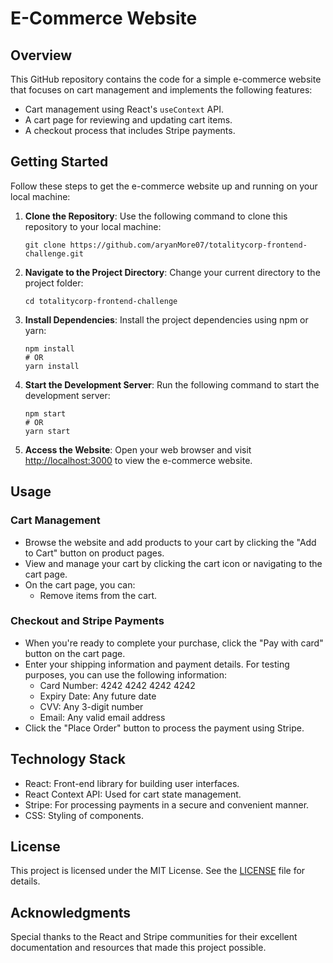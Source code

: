 # E-Commerce Website

## Overview

This GitHub repository contains the code for a simple e-commerce website that focuses on cart management and implements the following features:

- Cart management using React's `useContext` API.
- A cart page for reviewing and updating cart items.
- A checkout process that includes Stripe payments.

## Getting Started

Follow these steps to get the e-commerce website up and running on your local machine:

1. **Clone the Repository**: Use the following command to clone this repository to your local machine:

   ```shell
   git clone https://github.com/aryanMore07/totalitycorp-frontend-challenge.git
   ```

2. **Navigate to the Project Directory**: Change your current directory to the project folder:

   ```shell
   cd totalitycorp-frontend-challenge
   ```

3. **Install Dependencies**: Install the project dependencies using npm or yarn:

   ```shell
   npm install
   # OR
   yarn install
   ```

4. **Start the Development Server**: Run the following command to start the development server:

   ```shell
   npm start
   # OR
   yarn start
   ```

5. **Access the Website**: Open your web browser and visit [http://localhost:3000](http://localhost:3000) to view the e-commerce website.

## Usage

### Cart Management

- Browse the website and add products to your cart by clicking the "Add to Cart" button on product pages.
- View and manage your cart by clicking the cart icon or navigating to the cart page.
- On the cart page, you can:
  - Remove items from the cart.

### Checkout and Stripe Payments

- When you're ready to complete your purchase, click the "Pay with card" button on the cart page.
- Enter your shipping information and payment details. For testing purposes, you can use the following information:
  - Card Number: 4242 4242 4242 4242
  - Expiry Date: Any future date
  - CVV: Any 3-digit number
  - Email: Any valid email address
- Click the "Place Order" button to process the payment using Stripe.

## Technology Stack

- React: Front-end library for building user interfaces.
- React Context API: Used for cart state management.
- Stripe: For processing payments in a secure and convenient manner.
- CSS: Styling of components.

## License

This project is licensed under the MIT License. See the [LICENSE](LICENSE) file for details.

## Acknowledgments

Special thanks to the React and Stripe communities for their excellent documentation and resources that made this project possible.